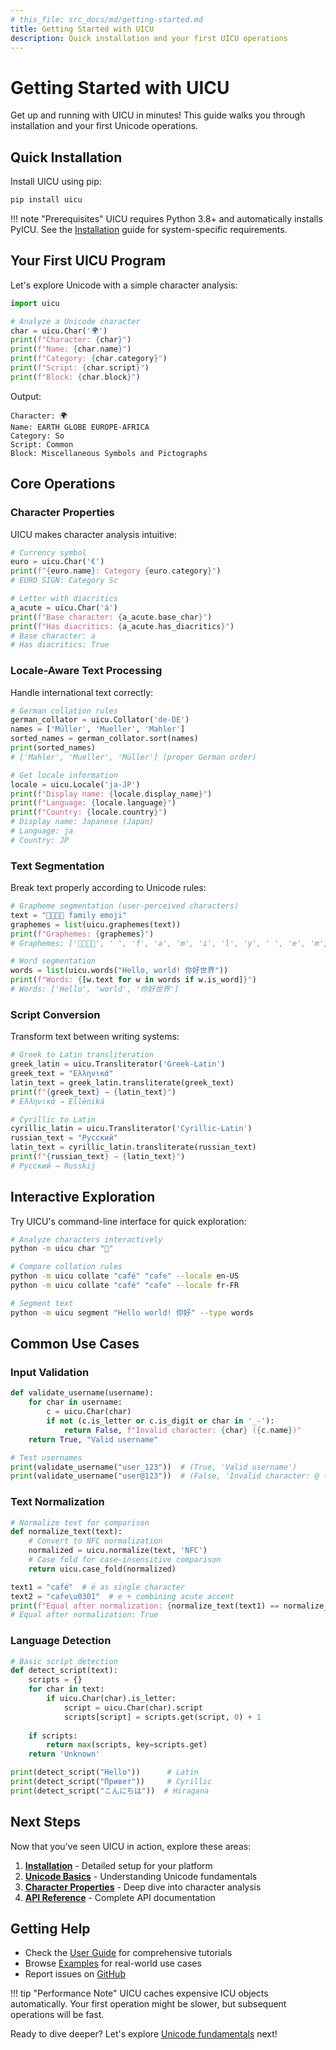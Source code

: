 ```yaml
---
# this_file: src_docs/md/getting-started.md
title: Getting Started with UICU
description: Quick installation and your first UICU operations
---
```


# Getting Started with UICU

Get up and running with UICU in minutes! This guide walks you through installation and your first Unicode operations.

## Quick Installation

Install UICU using pip:

```bash
pip install uicu
```

!!! note "Prerequisites"
    UICU requires Python 3.8+ and automatically installs PyICU. See the [Installation](installation.md) guide for system-specific requirements.

## Your First UICU Program

Let's explore Unicode with a simple character analysis:

```python
import uicu

# Analyze a Unicode character
char = uicu.Char('🌍')
print(f"Character: {char}")
print(f"Name: {char.name}")
print(f"Category: {char.category}")
print(f"Script: {char.script}")
print(f"Block: {char.block}")
```

Output:
```
Character: 🌍
Name: EARTH GLOBE EUROPE-AFRICA
Category: So
Script: Common
Block: Miscellaneous Symbols and Pictographs
```

## Core Operations

### Character Properties

UICU makes character analysis intuitive:

```python
# Currency symbol
euro = uicu.Char('€')
print(f"{euro.name}: Category {euro.category}")
# EURO SIGN: Category Sc

# Letter with diacritics
a_acute = uicu.Char('á')
print(f"Base character: {a_acute.base_char}")
print(f"Has diacritics: {a_acute.has_diacritics}")
# Base character: a
# Has diacritics: True
```

### Locale-Aware Text Processing

Handle international text correctly:

```python
# German collation rules
german_collator = uicu.Collator('de-DE')
names = ['Müller', 'Mueller', 'Mahler']
sorted_names = german_collator.sort(names)
print(sorted_names)
# ['Mahler', 'Mueller', 'Müller'] (proper German order)

# Get locale information
locale = uicu.Locale('ja-JP')
print(f"Display name: {locale.display_name}")
print(f"Language: {locale.language}")
print(f"Country: {locale.country}")
# Display name: Japanese (Japan)
# Language: ja
# Country: JP
```

### Text Segmentation

Break text properly according to Unicode rules:

```python
# Grapheme segmentation (user-perceived characters)
text = "👨‍👩‍👧‍👦 family emoji"
graphemes = list(uicu.graphemes(text))
print(f"Graphemes: {graphemes}")
# Graphemes: ['👨‍👩‍👧‍👦', ' ', 'f', 'a', 'm', 'i', 'l', 'y', ' ', 'e', 'm', 'o', 'j', 'i']

# Word segmentation
words = list(uicu.words("Hello, world! 你好世界"))
print(f"Words: {[w.text for w in words if w.is_word]}")
# Words: ['Hello', 'world', '你好世界']
```

### Script Conversion

Transform text between writing systems:

```python
# Greek to Latin transliteration
greek_latin = uicu.Transliterator('Greek-Latin')
greek_text = "Ελληνικά"
latin_text = greek_latin.transliterate(greek_text)
print(f"{greek_text} → {latin_text}")
# Ελληνικά → Ellēniká

# Cyrillic to Latin
cyrillic_latin = uicu.Transliterator('Cyrillic-Latin')
russian_text = "Русский"
latin_text = cyrillic_latin.transliterate(russian_text)
print(f"{russian_text} → {latin_text}")
# Русский → Russkij
```

## Interactive Exploration

Try UICU's command-line interface for quick exploration:

```bash
# Analyze characters interactively
python -m uicu char "🚀"

# Compare collation rules
python -m uicu collate "café" "cafe" --locale en-US
python -m uicu collate "café" "cafe" --locale fr-FR

# Segment text
python -m uicu segment "Hello world! 你好" --type words
```

## Common Use Cases

### Input Validation

```python
def validate_username(username):
    for char in username:
        c = uicu.Char(char)
        if not (c.is_letter or c.is_digit or char in '_-'):
            return False, f"Invalid character: {char} ({c.name})"
    return True, "Valid username"

# Test usernames
print(validate_username("user_123"))  # (True, 'Valid username')
print(validate_username("user@123"))  # (False, 'Invalid character: @ (COMMERCIAL AT)')
```

### Text Normalization

```python
# Normalize text for comparison
def normalize_text(text):
    # Convert to NFC normalization
    normalized = uicu.normalize(text, 'NFC')
    # Case fold for case-insensitive comparison
    return uicu.case_fold(normalized)

text1 = "café"  # é as single character
text2 = "cafe\u0301"  # e + combining acute accent
print(f"Equal after normalization: {normalize_text(text1) == normalize_text(text2)}")
# Equal after normalization: True
```

### Language Detection

```python
# Basic script detection
def detect_script(text):
    scripts = {}
    for char in text:
        if uicu.Char(char).is_letter:
            script = uicu.Char(char).script
            scripts[script] = scripts.get(script, 0) + 1
    
    if scripts:
        return max(scripts, key=scripts.get)
    return 'Unknown'

print(detect_script("Hello"))      # Latin
print(detect_script("Привет"))     # Cyrillic  
print(detect_script("こんにちは"))  # Hiragana
```

## Next Steps

Now that you've seen UICU in action, explore these areas:

1. **[Installation](installation.md)** - Detailed setup for your platform
2. **[Unicode Basics](guide/unicode-basics.md)** - Understanding Unicode fundamentals
3. **[Character Properties](guide/character-properties.md)** - Deep dive into character analysis
4. **[API Reference](api/index.md)** - Complete API documentation

## Getting Help

- Check the [User Guide](guide/index.md) for comprehensive tutorials
- Browse [Examples](examples/index.md) for real-world use cases
- Report issues on [GitHub](https://github.com/twardoch/uicu/issues)

!!! tip "Performance Note"
    UICU caches expensive ICU objects automatically. Your first operation might be slower, but subsequent operations will be fast.

Ready to dive deeper? Let's explore [Unicode fundamentals](guide/unicode-basics.md) next!